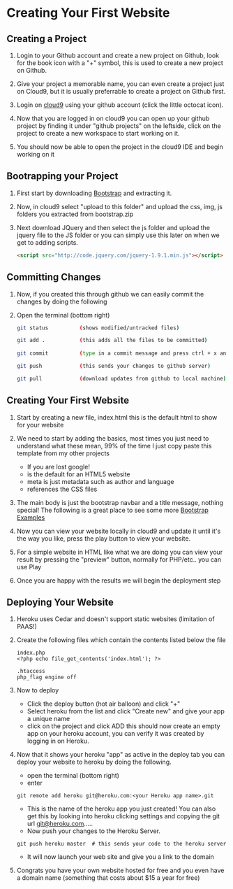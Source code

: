 Creating Your First Website
=============================

Creating a Project
-------------------

1.  Login to your Github account and create a new project on Github, look for the book icon with
    a "+" symbol, this is used to create a new project on Github.

2.  Give your project a memorable name, you can even create a project just on Cloud9, but it is
    usually preferrable to create a project on Github first.

3.  Login on [cloud9](https://c9.io/) using your github account (click the little octocat icon).

4.  Now that you are logged in on cloud9 you can open up your github project by finding it under
    "github projects" on the leftside, click on the project to create a new workspace to start
    working on it.

5.  You should now be able to open the project in the cloud9 IDE and begin working on it



Bootrapping your Project
-------------------------

1.  First start by downloading [Bootstrap](http://twitter.github.com/bootstrap/) and extracting
    it.

2.  Now, in cloud9 select "upload to this folder" and upload the css, img, js folders you extracted
    from bootstrap.zip

3.  Next download JQuery and then select the js folder and upload the jquery file to the JS folder 
    or you can simply use this later on when we get to adding scripts.

    ```html
    <script src="http://code.jquery.com/jquery-1.9.1.min.js"></script>
    ```

Committing Changes
--------------------

1.  Now, if you created this through github we can easily commit the changes by doing the following

2.  Open the terminal (bottom right)

    ```bash
    git status          (shows modified/untracked files)

    git add .           (this adds all the files to be committed)
 
    git commit          (type in a commit message and press ctrl + x and then Y to save)
    
    git push            (this sends your changes to github server)
    
    git pull            (download updates from github to local machine)
    ```


Creating Your First Website
----------------------------

1. Start by creating a new file, index.html this is the default html to show for your website

2.  We need to start by adding the basics, most times you just need to understand what these 
    mean, 99% of the time I just copy paste this template from my other projects  
    - If you are lost google!  
    - <!DOCTYPE html> is the default for an HTML5 website  
    - meta is just metadata such as author and language  
    - <link> references the CSS files    

3.  The main body is just the bootstrap navbar and a title message, nothing special!
    The following is a great place to see some more [Bootstrap Examples](http://twitter.github.com/bootstrap/getting-started.html#examples)

4.  Now you can view your website locally in cloud9 and update it until it's the way you like, 
    press the play button to view your website.

5.  For a simple website in HTML like what we are doing you can view your result by pressing the 
    "preview" button, normally for PHP/etc.. you can use Play

6.  Once you are happy with the results we will begin the deployment step



Deploying Your Website
-----------------------

1.  Heroku uses Cedar and doesn't support static websites (limitation of PAAS!)

2.  Create the following files which contain the contents listed below the file
    
    ```
    index.php 
    <?php echo file_get_contents('index.html'); ?>
      
    .htaccess
    php_flag engine off
    ```

3.  Now to deploy    
    - Click the deploy button (hot air balloon) and click "+"  
    - Select heroku from the list and click "Create new" and give your app
      a unique name  
    - click on the project and click ADD this should now create an empty app
      on your heroku account, you can verify it was created by logging in on
      Heroku.  

4.  Now that it shows your heroku "app" as active in the deploy tab you can
    deploy your website to heroku by doing the following.  
    - open the terminal (bottom right)  
    - enter

    ```
    git remote add heroku git@heroku.com:<your Heroku app name>.git
    ```      
    - This is the name of the heroku app you just created! You can also get this by
      looking into heroku clicking settings and copying the git url git@heroku.com.....
    - Now push your changes to the Heroku Server.   
    
    ```
    git push heroku master  # this sends your code to the heroku server
    ```
    - It will now launch your web site and give you a link to the domain

5.  Congrats you have your own website hosted for free and you even have a domain
    name (something that costs about $15 a year for free)



    
  

